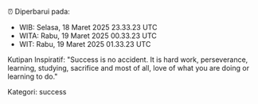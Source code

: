 ⏰ Diperbarui pada:
- WIB: Selasa, 18 Maret 2025 23.33.23 UTC
- WITA: Rabu, 19 Maret 2025 00.33.23 UTC
- WIT: Rabu, 19 Maret 2025 01.33.23 UTC

Kutipan Inspiratif:
"Success is no accident. It is hard work, perseverance, learning, studying, sacrifice and most of all, love of what you are doing or learning to do."


Kategori: success

